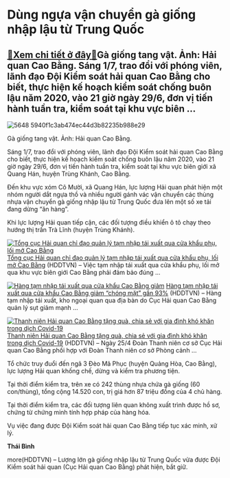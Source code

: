 Dùng ngựa vận chuyển gà giống nhập lậu từ Trung Quốc
====================================================

[:gift:Xem chi tiết ở đây:gift:](https://hddtvn.com/dung-ngua-van-chuyen-ga-giong-nhap-lau-tu-trung-quoc/)Gà giống tang vật. Ảnh: Hải quan Cao Bằng. Sáng 1/7, trao đổi với phóng viên, lãnh đạo Đội Kiểm soát hải quan Cao Bằng cho biết, thực hiện kế hoạch kiểm soát chống buôn lậu năm 2020, vào 21 giờ ngày 29/6, đơn vị tiến hành tuần tra, kiểm soát tại khu vực biên …
--------------------------------------------------------------------------------------------------------------------------------------------------------------------------------------------------------------------------------------------------------------------





![5648 5940f1c3ab474ec44d3b82235b988e29](https://haiquanonline.com.vn/stores/news_dataimages/binhht/072020/01/08/in_article/5648_5940f1c3ab474ec44d3b82235b988e29.jpg?rt=20200701092431 "undefined")


Gà giống tang vật. Ảnh: Hải quan Cao Bằng.



Sáng 1/7, trao đổi với phóng viên, lãnh đạo Đội Kiểm soát hải quan Cao Bằng cho biết, thực hiện kế hoạch kiểm soát chống buôn lậu năm 2020, vào 21 giờ ngày 29/6, đơn vị tiến hành tuần tra, kiểm soát tại khu vực biên giới xã Quang Hán, huyện Trùng Khánh, Cao Bằng.


Đến khu vực xóm Cô Mười, xã Quang Hán, lực lượng Hải quan phát hiện một nhóm người dắt ngựa thồ và nhiều người gánh vác vận chuyển các thùng nhựa vận chuyển gà giống nhập lậu từ Trung Quốc đưa lên một số xe tải đang dừng “ăn hàng”.


Khi lực lượng Hải quan tiếp cận, các đối tượng điều khiển ô tô chạy theo hướng thị trấn Trà Lĩnh (huyện Trùng Khánh).





[![Tổng cục Hải quan chỉ đạo quản lý tạm nhập tái xuất qua cửa khẩu phụ, lối mở Cao Bằng](https://haiquanonline.com.vn/stores/news_dataimages/binhht/062020/19/09/thumbnail/3258_IMG_5390.jpg?rt=20200701092431 "Tổng cục Hải quan chỉ đạo quản lý tạm nhập tái xuất qua cửa khẩu phụ, lối mở Cao Bằng")](https://haiquanonline.com.vn/tong-cuc-hai-quan-chi-dao-quan-ly-tam-nhap-tai-xuat-qua-cua-khau-phu-loi-mo-cao-bang-128622.html "Tổng cục Hải quan chỉ đạo quản lý tạm nhập tái xuất qua cửa khẩu phụ, lối mở Cao Bằng") 
[Tổng cục Hải quan chỉ đạo quản lý tạm nhập tái xuất qua cửa khẩu phụ, lối mở Cao Bằng](https://haiquanonline.com.vn/tong-cuc-hai-quan-chi-dao-quan-ly-tam-nhap-tai-xuat-qua-cua-khau-phu-loi-mo-cao-bang-128622.html "Tổng cục Hải quan chỉ đạo quản lý tạm nhập tái xuất qua cửa khẩu phụ, lối mở Cao Bằng") 
(HDDTVN) – Việc tạm nhập tái xuất qua cửa khẩu phụ, lối mở qua khu vực biên giới Cao Bằng phải đảm bảo đúng …









[![Hàng tạm nhập tái xuất qua cửa khẩu Cao Bằng giảm ](https://haiquanonline.com.vn/stores/news_dataimages/binhht/052020/06/21/in_article/croped/thumbnail/2417_TNTX-_CB.jpg?rt=20200701092431)](https://haiquanonline.com.vn/hang-tam-nhap-tai-xuat-qua-cua-khau-cao-bang-giam-chong-mat-gan-93-126117.html "Hàng tạm nhập tái xuất qua cửa khẩu Cao Bằng giảm ") 
[Hàng tạm nhập tái xuất qua cửa khẩu Cao Bằng giảm “chóng mặt” gần 93%](https://haiquanonline.com.vn/hang-tam-nhap-tai-xuat-qua-cua-khau-cao-bang-giam-chong-mat-gan-93-126117.html "Hàng tạm nhập tái xuất qua cửa khẩu Cao Bằng giảm ") 
(HDDTVN) – Hàng tạm nhập tái xuất, kho ngoại quan qua địa bàn do Cục Hải quan Cao Bằng quản lý sụt giảm mạnh …









[![Thanh niên Hải quan Cao Bằng tặng quà, chia sẻ với gia đình khó khăn trong dịch Covid-19](https://haiquanonline.com.vn/stores/news_dataimages/binhht/042020/25/17/in_article/croped/thumbnail/5400_thanhnien1.jpg?rt=20200701092431 "Thanh niên Hải quan Cao Bằng tặng quà, chia sẻ với gia đình khó khăn trong dịch Covid-19")](https://haiquanonline.com.vn/thanh-nien-hai-quan-cao-bang-tang-qua-chia-se-voi-gia-dinh-kho-khan-trong-dich-covid-19-125550.html "Thanh niên Hải quan Cao Bằng tặng quà, chia sẻ với gia đình khó khăn trong dịch Covid-19") 
[Thanh niên Hải quan Cao Bằng tặng quà, chia sẻ với gia đình khó khăn trong dịch Covid-19](https://haiquanonline.com.vn/thanh-nien-hai-quan-cao-bang-tang-qua-chia-se-voi-gia-dinh-kho-khan-trong-dich-covid-19-125550.html "Thanh niên Hải quan Cao Bằng tặng quà, chia sẻ với gia đình khó khăn trong dịch Covid-19") 
(HDDTVN) – Ngày 25/4 Đoàn Thanh niên cơ sở Cục Hải quan Cao Bằng phối hợp với Đoàn Thanh niên cơ sở Phòng cảnh …






Tổ chức truy đuổi đến ngã 3 Đèo Mã Phục (huyện Quảng Hòa, Cao Bằng), lực lượng Hải quan khống chế, dừng và kiểm tra phương tiện.


Tại thời điểm kiểm tra, trên xe có 242 thùng nhựa chứa gà giống (60 con/thùng), tổng cộng 14.520 con, trị giá hơn 87 triệu đồng của 4 chủ hàng.


Tại thời điểm kiểm tra, các đối tượng liên quan không xuất trình được hồ sơ, chứng từ chứng minh tính hợp pháp của hàng hóa.


Vụ việc đang được Đội Kiểm soát hải quan Cao Bằng tiếp tục xác minh, xử lý.




**Thái Bình**



more(HDDTVN) – Lượng lớn gà giống nhập lậu từ Trung Quốc vừa được Đội Kiểm soát hải quan (Cục Hải quan Cao Bằng) phát hiện, bắt giữ.

